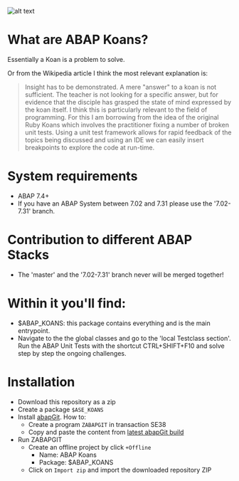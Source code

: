 ![alt text](https://s3.eu-central-1.amazonaws.com/abapkoans/ABAPKoans.png)

# What are ABAP Koans?

Essentially a Koan is a problem to solve.

Or from the Wikipedia article I think the most relevant explanation is:

> Insight has to be demonstrated. A mere "answer" to a koan is not sufficient. The teacher is not looking for a specific answer, but for evidence that the disciple has grasped the state of mind expressed by the koan itself.
> I think this is particularly relevant to the field of programming.
> For this I am borrowing from the idea of the original Ruby Koans which involves the practitioner fixing a number of broken unit tests. Using a unit test framework allows for rapid feedback of the topics being discussed and using an IDE we can easily insert breakpoints to explore the code at run-time.

# System requirements
* ABAP 7.4+
* If you have an ABAP System between 7.02 and 7.31 please use the '7.02-7.31' branch.

# Contribution to different ABAP Stacks
* The 'master' and the '7.02-7.31' branch never will be merged together!

# Within it you'll find:
* $ABAP_KOANS: this package contains everything and is the main entrypoint.
* Navigate to the the global classes and go to the 'local Testclass section'. Run the ABAP Unit Tests with the shortcut CTRL+SHIFT+F10 and solve step by step the ongoing challenges.

# Installation
* Download this repository as a zip
* Create a package `$ASE_KOANS`
* Install [abapGit](https://github.com/larshp/abapGit). How to:
    * Create a program `ZABAPGIT` in transaction SE38
    * Copy and paste the content from [latest abapGit build](https://raw.githubusercontent.com/larshp/abapGit/build/zabapgit.abap)
* Run ZABAPGIT
  * Create an offline project by click `+Offline`
    * Name: ABAP Koans
    * Package: $ABAP_KOANS
  * Click on `Import zip` and import the downloaded repository ZIP
